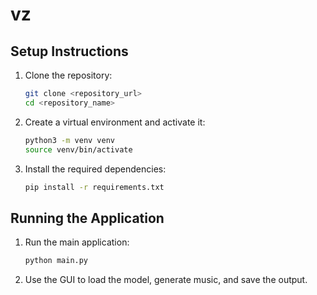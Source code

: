 # vz

## Setup Instructions

1. Clone the repository:
   ```sh
   git clone <repository_url>
   cd <repository_name>
   ```

2. Create a virtual environment and activate it:
   ```sh
   python3 -m venv venv
   source venv/bin/activate
   ```

3. Install the required dependencies:
   ```sh
   pip install -r requirements.txt
   ```

## Running the Application

1. Run the main application:
   ```sh
   python main.py
   ```

2. Use the GUI to load the model, generate music, and save the output.
